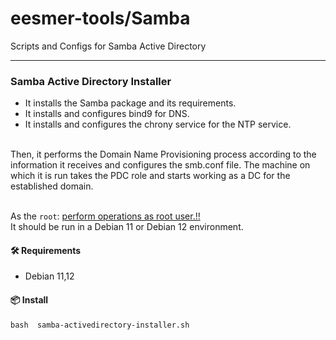 # eesmer-tools/Samba
Scripts and Configs for Samba Active Directory

---

### Samba Active Directory Installer
- It installs the Samba package and its requirements.
- It installs and configures bind9 for DNS.
- It installs and configures the chrony service for the NTP service. <br>
<br>
Then, it performs the Domain Name Provisioning process according to the information it receives and configures the smb.conf file.
The machine on which it is run takes the PDC role and starts working as a DC for the established domain. <br>
<br>

As the `root`: <ins>perform operations as root user.!!</ins> <br>
It should be run in a Debian 11 or Debian 12 environment.

#### 🛠️ Requirements
- Debian 11,12

#### 📦 Install
```
bash  samba-activedirectory-installer.sh
```

